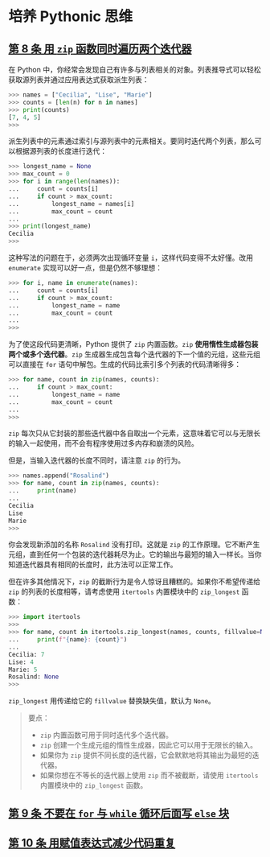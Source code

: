 # 培养 Pythonic 思维

## [第 8 条 用 `zip` 函数同时遍历两个迭代器](../code/ch01/item08.py)

在 Python 中，你经常会发现自己有许多与列表相关的对象。列表推导式可以轻松获取源列表并通过应用表达式获取派生列表：

```python
>>> names = ["Cecilia", "Lise", "Marie"]
>>> counts = [len(n) for n in names]
>>> print(counts)
[7, 4, 5]
>>>
```

派生列表中的元素通过索引与源列表中的元素相关。要同时迭代两个列表，那么可以根据源列表的长度进行迭代：

```python
>>> longest_name = None
>>> max_count = 0
>>> for i in range(len(names)):
...     count = counts[i]
...     if count > max_count:
...         longest_name = names[i]
...         max_count = count
...
>>> print(longest_name)
Cecilia
>>>
```

这种写法的问题在于，必须两次出现循环变量 `i`，这样代码变得不太好懂。改用 `enumerate` 实现可以好一点，但是仍然不够理想：

```python
>>> for i, name in enumerate(names):
...     count = counts[i]
...     if count > max_count:
...         longest_name = name
...         max_count = count
...
>>>
```

为了使这段代码更清晰，Python 提供了 `zip` 内置函数。`zip` **使用惰性生成器包装两个或多个迭代器**。`zip` 生成器生成包含每个迭代器的下一个值的元组，这些元组可以直接在 `for` 语句中解包。生成的代码比索引多个列表的代码清晰得多：

```python
>>> for name, count in zip(names, counts):
...     if count > max_count:
...         longest_name = name
...         max_count = count
...
>>>
```

`zip` 每次只从它封装的那些迭代器中各自取出一个元素，这意味着它可以与无限长的输入一起使用，而不会有程序使用过多内存和崩溃的风险。

但是，当输入迭代器的长度不同时，请注意 `zip` 的行为。

```python
>>> names.append("Rosalind")
>>> for name, count in zip(names, counts):
...     print(name)
...
Cecilia
Lise
Marie
>>>
```

你会发现新添加的名称 `Rosalind` 没有打印。这就是 `zip` 的工作原理。它不断产生元组，直到任何一个包装的迭代器耗尽为止。它的输出与最短的输入一样长。当你知道迭代器具有相同的长度时，此方法可以正常工作。

但在许多其他情况下，`zip` 的截断行为是令人惊讶且糟糕的。如果你不希望传递给 `zip` 的列表的长度相等，请考虑使用 `itertools` 内置模块中的 `zip_longest` 函数：

```python
>>> import itertools
>>>
>>> for name, count in itertools.zip_longest(names, counts, fillvalue=None):
...     print(f"{name}: {count}")
...
Cecilia: 7
Lise: 4
Marie: 5
Rosalind: None
>>> 
```

`zip_longest` 用传递给它的 `fillvalue` 替换缺失值，默认为 `None`。

> 要点：
>
> - `zip` 内置函数可用于同时迭代多个迭代器。
> - `zip` 创建一个生成元组的惰性生成器，因此它可以用于无限长的输入。
> - 如果你为 `zip` 提供不同长度的迭代器，它会默默地将其输出为最短的迭代器。
> - 如果你想在不等长的迭代器上使用 `zip` 而不被截断，请使用 `itertools` 内置模块中的 `zip_longest` 函数。

## [第 9 条 不要在 `for` 与 `while` 循环后面写 `else` 块](../code/ch01/item09.py)

## [第 10 条 用赋值表达式减少代码重复](../code/ch01/item10.py)
